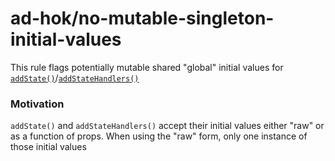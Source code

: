 # ad-hok/no-mutable-singleton-initial-values

This rule flags potentially mutable shared "global" initial values for
[`addState()`](https://github.com/helixbass/ad-hok#addstate)/[`addStateHandlers()`](https://github.com/helixbass/ad-hok#addstatehandlers)

### Motivation

`addState()` and `addStateHandlers()` accept their initial values either "raw" or as a function of props. When using the "raw" form, only
one instance of those initial values 
